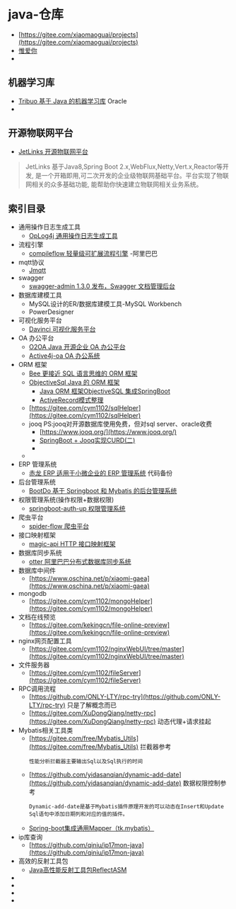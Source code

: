# java-仓库
- [https://gitee.com/xiaomaoguai/projects](https://gitee.com/xiaomaoguai/projects)
- [惟爱你](https://gitee.com/xiaomaoguai/projects)
- []()

## 机器学习库
- [Tribuo 基于 Java 的机器学习库](https://www.oschina.net/p/tribuo) Oracle
- []()

## 开源物联网平台
- [JetLinks 开源物联网平台](https://www.oschina.net/news/119055/jetlinks-1-5-release-released)
> JetLinks 基于Java8,Spring Boot 2.x,WebFlux,Netty,Vert.x,Reactor等开发, 是一个开箱即用,可二次开发的企业级物联网基础平台。平台实现了物联网相关的众多基础功能, 能帮助你快速建立物联网相关业务系统。


## 索引目录
- 通用操作日志生成工具
    - [OpLog4j 通用操作日志生成工具](https://www.oschina.net/p/oplog4j)
- 流程引擎
    - [compileflow 轻量级可扩展流程引擎](https://www.oschina.net/p/compileflow) -阿里巴巴
- mqtt协议
    - [Jmqtt](https://gitee.com/YanceSpring/jmqtt)
- swagger
    - [swagger-admin 1.3.0 发布，Swagger 文档管理后台](https://www.oschina.net/news/119049/swagger-admin-1-3-0-released)
- 数据库建模工具
    - MySQL设计的ER/数据库建模工具-MySQL Workbench 
    - PowerDesigner
- 可视化服务平台
    - [Davinci 可视化服务平台](https://www.oschina.net/p/davinci)
- OA 办公平台
    - [O2OA Java 开源企业 OA 办公平台](https://www.oschina.net/p/o2oa)
    - [Active4j-oa OA 办公系统](https://www.oschina.net/p/active4j-oa)
- ORM 框架
    - [Bee 更接近 SQL 语言思维的 ORM 框架](https://www.oschina.net/p/Bee)
    - [ObjectiveSql Java 的 ORM 框架](https://www.oschina.net/p/objectivesql)
        - [Java ORM 框架ObjectiveSQL 集成SpringBoot](https://my.oschina.net/u/4657953/blog/4661582)
        - [ActiveRecord模式整理](https://developer.aliyun.com/article/329742)
    - [https://gitee.com/cym1102/sqlHelper](https://gitee.com/cym1102/sqlHelper)
    - jooq
        PS:jooq对开源数据库使用免费，但对sql server、oracle收费
        - [https://www.jooq.org/](https://www.jooq.org/)
        - [SpringBoot + Jooq实现CURD(二)](https://blog.csdn.net/qq_39940674/article/details/93383177)
        - []()
    - 
- ERP 管理系统
    - [赤龙 ERP 适用于小微企业的 ERP 管理系统](https://www.oschina.net/p/redragon-erp) 代码备份
- 后台管理系统
    - [BootDo 基于 Springboot 和 Mybatis 的后台管理系统](https://www.oschina.net/p/bootdo)
- 权限管理系统(操作权限+数据权限)
    - [springboot-auth-up 权限管理系统](https://www.oschina.net/p/springboot-auth-up)
- 爬虫平台
    - [spider-flow 爬虫平台](https://www.oschina.net/p/spider-flow)
- 接口映射框架
    - [magic-api HTTP 接口映射框架](https://www.oschina.net/p/magic-api)
- 数据库同步系统
    - [otter 阿里巴巴分布式数据库同步系统](https://www.oschina.net/p/otter)
- 数据库中间件
    - [https://www.oschina.net/p/xiaomi-gaea](https://www.oschina.net/p/xiaomi-gaea)
- mongodb
    - [https://gitee.com/cym1102/mongoHelper](https://gitee.com/cym1102/mongoHelper)
- 文档在线预览
    - [https://gitee.com/kekingcn/file-online-preview](https://gitee.com/kekingcn/file-online-preview)
- nginx网页配置工具
    - [https://gitee.com/cym1102/nginxWebUI/tree/master](https://gitee.com/cym1102/nginxWebUI/tree/master)
- 文件服务器
    - [https://gitee.com/cym1102/fileServer](https://gitee.com/cym1102/fileServer)
- RPC调用流程
    - [https://github.com/ONLY-LTY/rpc-try](https://github.com/ONLY-LTY/rpc-try) 只是了解概念而已
    - [https://gitee.com/XuDongQiang/netty-rpc](https://gitee.com/XuDongQiang/netty-rpc) 动态代理+请求挂起
- Mybatis相关工具类
    - [https://gitee.com/free/Mybatis_Utils](https://gitee.com/free/Mybatis_Utils) 拦截器参考
      ```
      性能分析拦截器主要输出Sql以及Sql执行的时间
      ```
    - [https://github.com/yidasanqian/dynamic-add-date](https://github.com/yidasanqian/dynamic-add-date) 数据权限控制参考
       ```
      Dynamic-add-date是基于Mybatis插件原理开发的可以动态在Insert和Update Sql语句中添加日期列和对应的值的插件。
      ```
    - [Spring-boot集成通用Mapper（tk.mybatis）](https://www.jianshu.com/p/aae31a9becad)
- ip库查询
    - [https://github.com/qiniu/ip17mon-java](https://github.com/qiniu/ip17mon-java)
- 高效的反射工具包
    - [Java高性能反射工具包ReflectASM](https://www.cnblogs.com/juetoushan/p/7724793.html)
- 
- 
- 
- 

